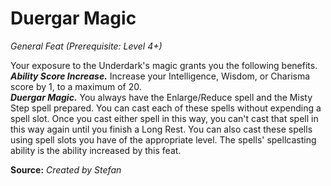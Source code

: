 # Duergar Magic
*General Feat (Prerequisite: Level 4+)*  

Your exposure to the Underdark's magic grants you the following benefits.  
***Ability Score Increase.*** Increase your Intelligence, Wisdom, or Charisma score by 1, to a maximum of 20.  
***Duergar Magic.*** You always have the Enlarge/Reduce spell and the Misty Step spell prepared. You can cast each of these spells without expending a spell slot. Once you cast either spell in this way, you can't cast that spell in this way again until you finish a Long Rest. You can also cast these spells using spell slots you have of the appropriate level. The spells' spellcasting ability is the ability increased by this feat.



**Source:** *Created by Stefan*
